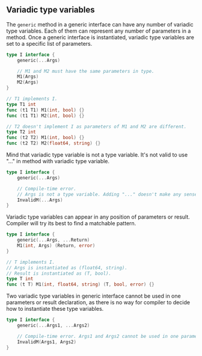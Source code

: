 ## Variadic type variables ##

The `generic` method in a generic interface can have any number of variadic type variables. Each of them can represent any number of parameters in a method. Once a generic interface is instantiated, variadic type variables are set to a specific list of parameters.

```go
type I interface {
	generic(...Args)

	// M1 and M2 must have the same parameters in type.
	M1(Args)
	M2(Args)
}

// T1 implements I.
type T1 int
func (t1 T1) M1(int, bool) {}
func (t1 T1) M2(int, bool) {}

// T2 doesn't implement I as parameters of M1 and M2 are different.
type T2 int
func (t2 T2) M1(int, bool) {}
func (t2 T2) M2(float64, string) {}
```

Mind that variadic type variable is not a type variable. It's not valid to use "..." in method with variadic type variable.

```go
type I interface {
	generic(...Args)

	// Compile-time error.
	// Args is not a type variable. Adding "..." doesn't make any sense.
	InvalidM(...Args)
}
```

Variadic type variables can appear in any position of parameters or result. Compiler will try its best to find a matchable pattern.

```go
type I interface {
	generic(...Args, ...Return)
	M1(int, Args) (Return, error)
}

// T implements I.
// Args is instantiated as (float64, string).
// Result is instantiated as (T, bool).
type T int
func (t T) M1(int, float64, string) (T, bool, error) {}
```

Two variadic type variables in generic interface cannot be used in one parameters or result declaration, as there is no way for compiler to decide how to instantiate these type variables.

```go
type I interface {
	generic(...Args1, ...Args2)

	// Compile-time error. Args1 and Args2 cannot be used in one parameters declaration.
	InvalidM(Args1, Args2)
}
```
